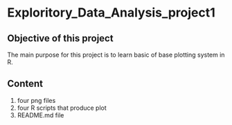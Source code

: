 # Exploritory_Data_Analysis_project1
## Objective of this project
The main purpose for this project is to learn basic of base plotting system in R.

## Content
1. four png files
2. four R scripts that produce plot
3. README.md file
